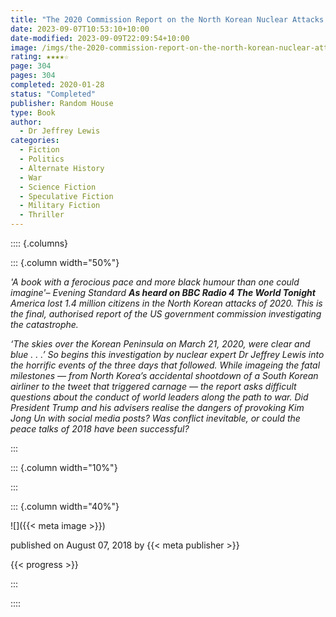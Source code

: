 ```yaml
---
title: "The 2020 Commission Report on the North Korean Nuclear Attacks Against The United States"
date: 2023-09-07T10:53:10+10:00
date-modified: 2023-09-09T22:09:54+10:00
image: /imgs/the-2020-commission-report-on-the-north-korean-nuclear-attacks-against-the-united-states.png
rating: ★★★★☆
page: 304
pages: 304
completed: 2020-01-28
status: "Completed"
publisher: Random House
type: Book
author:
  - Dr Jeffrey Lewis
categories:
  - Fiction
  - Politics
  - Alternate History
  - War
  - Science Fiction
  - Speculative Fiction
  - Military Fiction
  - Thriller
---
```


:::: {.columns}

::: {.column width="50%"}

_'A book with a ferocious pace and more black humour than one could imagine'– Evening Standard **As heard on BBC Radio 4 The World Tonight** America lost 1.4 million citizens in the North Korean attacks of 2020. This is the final, authorised report of the US government commission investigating the catastrophe._

_‘The skies over the Korean Peninsula on March 21, 2020, were clear and blue . . .’ So begins this investigation by nuclear expert Dr Jeffrey Lewis into the horrific events of the three days that followed. While imageing the fatal milestones — from North Korea’s accidental shootdown of a South Korean airliner to the tweet that triggered carnage — the report asks difficult questions about the conduct of world leaders along the path to war. Did President Trump and his advisers realise the dangers of provoking Kim Jong Un with social media posts? Was conflict inevitable, or could the peace talks of 2018 have been successful?_

:::

::: {.column width="10%"}
<!-- empty column to create gap -->
:::

::: {.column width="40%"}

![]({{< meta image >}})

published on August 07, 2018 by {{< meta publisher >}}

{{< progress >}}

:::

::::
